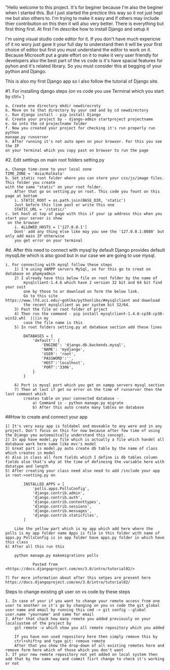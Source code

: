 "Hello welcome to this project. It's for beginer because I'm also the beginer when I started this.
 But I just started the prectice this way so it not just hepl me but also others to.
I'm trying to make it easy and if others may include thier contribution on this then it will 
also very better. There is everything but first thing first.
At first I'm describe how to install Django and setup it

I'm using visual studio code editor for it.
If you don't have much expericne of it no wory just gave it your full day to understand then it
will be your first choice of editor but first you must understand the editor to work on it.
Because Microsoft put a grate effort on it to make it very user friendly for developers also 
the best part of the vs code is it's have spacial features for pyhon and it's related library.
So you must consider this at begging of your python and Django.

This is also my first Django app so I also follow the tutorial of Django site.

#1. For installing django steps (on vs code you use Terminal which you start by ctrl+`)

	a. Create one directory mkdir newdirecroty
	b. Move on to that directory by your cmd and by cd newdirectory
	c. Run django install - pip install Django
	d. Create your project by - django-admin startproject projectname
	e. Go into the cd projectname folder
	f. Now you created your project for checking it's run properly run python 
    manage.py runserver
    h. After running it's not auto open on your browser. For this you see the IP
    on your terminal which you copy past on browser to run the page
	
#2. Edit settings on main root folders setting.py

	a. Change time-zone to your local zone 
	TIME_ZONE = 'Asia/Kolkata' 
	b. Set static root folder where you can store your css/js/image files. This folder you create
    with the same "static" on your root folder.
        After that go on setting.py on root. This code you fount on this page at bottom
		i. STATIC_ROOT = os.path.join(BASE_DIR, 'static')
        Just before this line past or write this one
        STATIC_URL = '/static/'
	c. Set host at top of page with this if your ip address this when you start your server is show
     on the browser
		i. ALLOWED_HOSTS = ['127.0.0.1']
		Dont' add any thing else like may you see the '127.0.0.1:8080' but only add main IP otherwise
        you get error on your terminal
#d. After this need to connect with mysql by default Django provides default mysqlLite which is also good but in our case we are going to use mysql.

	i. For connecting with mysql follow these steps
		1) I'm using XAMPP servers MySql, so for this go to creat on database on phpmyadmin
		2) I already have this below file on root folder by the name of
            mysqlclient-1.4.6 which have 2 version 32 bit and 64 bit find your suit
            one by those to or download on form the below link.
            Go to this site https://www.lfd.uci.edu/~gohlke/pythonlibs/#mysqlclient and download 
            the recent mysqlclient as per system bit 32/64.
		3) Past the file on root folder of prject 
		4) Then run the command - pip install mysqlclient-1.4.6-cp38-cp38-win32.whl  |||in my 
            case the file name is this
		5) In root folders setting.py at database section add these lines
			
            DATABASES = {
			    'default': {
			        'ENGINE': 'django.db.backends.mysql',
			        'NAME': 'mydjango',
			        'USER': 'root',
			        'PASSWORD':'',
			        'HOST':'localhost',
			        'PORT':'3306',
			    }
			}

		6) Port is mysql port which you get on xampp servers mysql section
		7) Then at last if get no error on the time of runserver then the last commant which 
            creates table on your connected database -
				a) Command is - python manage.py migrate
				b) After this auto create many tables on database
				
##How to create and connect your app

	1) It's very easy app is foldabel and moveable to any were and in any project. Don't focus on this for now because after few time of using the Django you automaitcally understand this concept.
	2) In app have model.py file which is actually a file which handel all database work here same like mvc's model
	3) Great part is model.py auto create db table by the name of class which creates in model
	4) Also in class all form fields which I define is db tables column fields also that's why at the time of defineing the variable here with datatype and length
	5) After creating your class need also need to add /include your app in root->setting.py on 
	
    		INSTALLED_APPS = [
			    'polls.apps.PollsConfig',
			    'django.contrib.admin',
			    'django.contrib.auth',
			    'django.contrib.contenttypes',
			    'django.contrib.sessions',
			    'django.contrib.messages',
			    'django.contrib.staticfiles',
			]

		Like the yellow part which is my app which add here where the polls is my app folder name Apps is file in this folder with name of apps.py PollsConfig is in app folder have apps.py folder in which have this class
	6) After all this run this
				
        python manage.py makemigrations polls
				
				Pasted from <https://docs.djangoproject.com/en/3.0/intro/tutorial02/> 				
				
	7) For more information about after this setpes are present here https://docs.djangoproject.com/en/3.0/intro/tutorial02/
			

Steps to change existing git user on vs code by these steps

    1. In case of your if you want to change your remote access from one user to another so it's go by changing on you vs code the git global user name and email by running this cmd -> git config --global user.name "yourname" and same for email
    2. After that chack how many remote you added previously on your localsystem of the project by
        git remote -v which show you all remote repository which you added 

        If you have non used repository here then simply remove this by
        ctrl+shift+p and type git: remove remote 
        After that you show the drop-down of all existing remotes here and remove form here which of those which you don't want
    3. If your new remote repository not yet added on local system then add that by the same way and commit fisrt change to check it's working or not